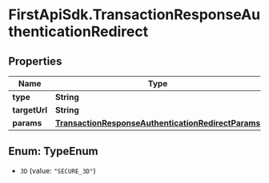 # FirstApiSdk.TransactionResponseAuthenticationRedirect

## Properties
Name | Type | Description | Notes
------------ | ------------- | ------------- | -------------
**type** | **String** |  | [optional] 
**targetUrl** | **String** |  | [optional] 
**params** | [**TransactionResponseAuthenticationRedirectParams**](TransactionResponseAuthenticationRedirectParams.md) |  | [optional] 


<a name="TypeEnum"></a>
## Enum: TypeEnum


* `3D` (value: `"SECURE_3D"`)




